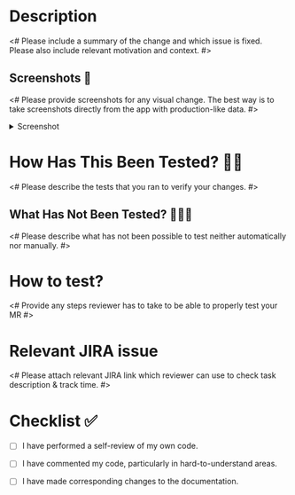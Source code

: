 # Description

<# Please include a summary of the change and which issue is fixed. Please also include relevant motivation and context. #>

## Screenshots 📸

<# Please provide screenshots for any visual change. The best way is to take screenshots directly from the app with production-like data. #>
<details>
<summary> Screenshot </summary>
<img src=<# Screenshot here #> width=300>
</details>

# How Has This Been Tested?  👨‍🔬

<# Please describe the tests that you ran to verify your changes. #>

## What Has Not Been Tested? 🙅🏻‍♂️

<# Please describe what has not been possible to test neither automatically nor manually. #>

# How to test?

<# Provide any steps reviewer has to take to be able to properly test your MR #>

# Relevant JIRA issue

<# Please attach relevant JIRA link which reviewer can use to check task description & track time. #>

# Checklist ✅

- [ ] I have performed a self-review of my own code.
- [ ] I have commented my code, particularly in hard-to-understand areas.
- [ ] I have made corresponding changes to the documentation.

